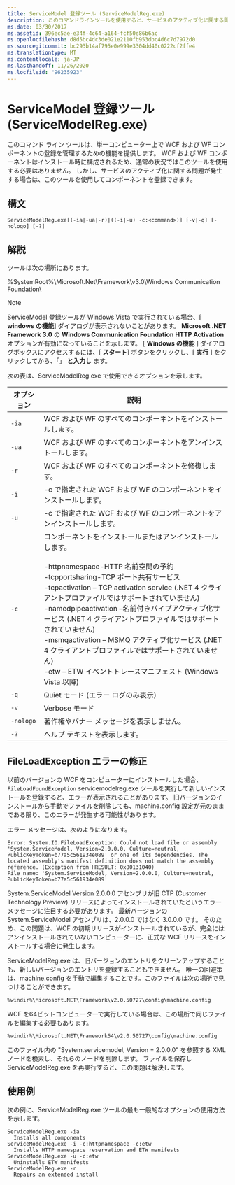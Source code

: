 ```yaml
---
title: ServiceModel 登録ツール (ServiceModelReg.exe)
description: このコマンドラインツールを使用すると、サービスのアクティブ化に関する問題が発生した場合に、1台のコンピューターで WCF および WF コンポーネントの登録を管理できます。
ms.date: 03/30/2017
ms.assetid: 396ec5ae-e34f-4c64-a164-fcf50e86b6ac
ms.openlocfilehash: d8d5bc4dc3de021e2110fb953dbc4d6c7d7972d0
ms.sourcegitcommit: bc293b14af795e0e999e3304dd40c0222cf2ffe4
ms.translationtype: MT
ms.contentlocale: ja-JP
ms.lasthandoff: 11/26/2020
ms.locfileid: "96235923"
---
```

# <a name="servicemodel-registration-tool-servicemodelregexe"></a>ServiceModel 登録ツール (ServiceModelReg.exe)

このコマンド ライン ツールは、単一コンピューター上で WCF および WF コンポーネントの登録を管理するための機能を提供します。 WCF および WF コンポーネントはインストール時に構成されるため、通常の状況ではこのツールを使用する必要はありません。 しかし、サービスのアクティブ化に関する問題が発生する場合は、このツールを使用してコンポーネントを登録できます。  
  
## <a name="syntax"></a>構文  
  
```console  
ServiceModelReg.exe[(-ia|-ua|-r)|((-i|-u) -c:<command>)] [-v|-q] [-nologo] [-?]  
```  
  
## <a name="remarks"></a>解説  

 ツールは次の場所にあります。  
  
 %SystemRoot%\Microsoft.Net\Framework\v3.0\Windows Communication Foundation\  
  
> [!NOTE]
> ServiceModel 登録ツールが Windows Vista で実行されている場合、[ **windows の機能**] ダイアログが表示されないことがあります。 **Microsoft .NET Framework 3.0** の **Windows Communication Foundation HTTP Activation** オプションが有効になっていることを示します。 [ **Windows の機能** ] ダイアログボックスにアクセスするには、[ **スタート**] ボタンをクリックし、[ **実行** ] をクリックしてから、「」 **と入力し** ます。  
  
 次の表は、ServiceModelReg.exe で使用できるオプションを示します。  
  
|オプション|説明|  
|------------|-----------------|  
|`-ia`|WCF および WF のすべてのコンポーネントをインストールします。|  
|`-ua`|WCF および WF のすべてのコンポーネントをアンインストールします。|  
|`-r`|WCF および WF のすべてのコンポーネントを修復します。|  
|`-i`|-c で指定された WCF および WF のコンポーネントをインストールします。|  
|`-u`|-c で指定された WCF および WF のコンポーネントをアンインストールします。|  
|`-c`|コンポーネントをインストールまたはアンインストールします。<br /><br /> -httpnamespace-HTTP 名前空間の予約<br />-tcpportsharing-TCP ポート共有サービス<br />-tcpactivation – TCP activation service (.NET 4 クライアントプロファイルではサポートされていません)<br />-namedpipeactivation –名前付きパイプアクティブ化サービス (.NET 4 クライアントプロファイルではサポートされていません)<br />-msmqactivation – MSMQ アクティブ化サービス (.NET 4 クライアントプロファイルではサポートされていません)<br />-etw – ETW イベントトレースマニフェスト (Windows Vista 以降)|  
|`-q`|Quiet モード (エラー ログのみ表示)|  
|`-v`|Verbose モード|  
|`-nologo`|著作権やバナー メッセージを表示しません。|  
|`-?`|ヘルプ テキストを表示します。|  
  
## <a name="fixing-the-fileloadexception-error"></a>FileLoadException エラーの修正  

 以前のバージョンの WCF をコンピューターにインストールした場合、 `FileLoadFoundException` servicemodelreg.exe ツールを実行して新しいインストールを登録すると、エラーが表示されることがあります。 旧バージョンのインストールから手動でファイルを削除しても、machine.config 設定が元のままである限り、このエラーが発生する可能性があります。  
  
 エラー メッセージは、次のようになります。  
  
```console  
Error: System.IO.FileLoadException: Could not load file or assembly 'System.ServiceModel, Version=2.0.0.0, Culture=neutral, PublicKeyToken=b77a5c561934e089' or one of its dependencies. The located assembly's manifest definition does not match the assembly reference. (Exception from HRESULT: 0x80131040)  
File name: 'System.ServiceModel, Version=2.0.0.0, Culture=neutral, PublicKeyToken=b77a5c561934e089'  
```  
  
 System.ServiceModel Version 2.0.0.0 アセンブリが旧 CTP (Customer Technology Preview) リリースによってインストールされていたというエラー メッセージに注目する必要があります。 最新バージョンの System.ServiceModel アセンブリは、2.0.0.0 ではなく 3.0.0.0 です。 そのため、この問題は、WCF の初期リリースがインストールされているが、完全にはアンインストールされていないコンピューターに、正式な WCF リリースをインストールする場合に発生します。  
  
 ServiceModelReg.exe は、旧バージョンのエントリをクリーンアップすることも、新しいバージョンのエントリを登録することもできません。 唯一の回避策は、machine.config を手動で編集することです。このファイルは次の場所で見つけることができます。  
  
```console  
%windir%\Microsoft.NET\Framework\v2.0.50727\config\machine.config
```  
  
 WCF を64ビットコンピューターで実行している場合は、この場所で同じファイルを編集する必要もあります。  
  
```console  
%windir%\Microsoft.NET\Framework64\v2.0.50727\config\machine.config
```  
  
 このファイル内の "System.servicemodel, Version = 2.0.0.0" を参照する XML ノードを検索し、それらのノードを削除します。 ファイルを保存し ServiceModelReg.exe を再実行すると、この問題は解決します。  
  
## <a name="examples"></a>使用例  

 次の例に、ServiceModelReg.exe ツールの最も一般的なオプションの使用方法を示します。  
  
```console  
ServiceModelReg.exe -ia  
  Installs all components  
ServiceModelReg.exe -i -c:httpnamespace -c:etw  
  Installs HTTP namespace reservation and ETW manifests  
ServiceModelReg.exe -u -c:etw  
  Uninstalls ETW manifests  
ServiceModelReg.exe -r  
  Repairs an extended install  
```

